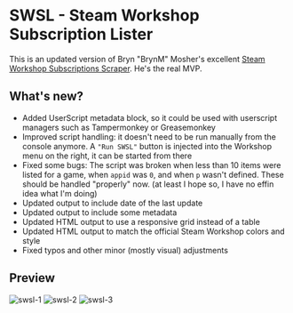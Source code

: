 # SWSL - Steam Workshop Subscription Lister
This is an updated version of Bryn "BrynM" Mosher's excellent [Steam Workshop Subscriptions Scraper](https://gist.github.com/BrynM/c1b49804e53d7c406143a9ae40ed65ad). He's the real MVP.

## What's new?
- Added UserScript metadata block, so it could be used with userscript managers such as Tampermonkey or Greasemonkey
- Improved script handling: it doesn't need to be run manually from the console anymore. A `"Run SWSL"` button is injected into the Workshop menu on the right, it can be started from there 
- Fixed some bugs: The script was broken when less than 10 items were listed for a game, when `appid` was `0`, and when `p` wasn't defined. These should be handled "properly" now. (at least I hope so, I have no effin idea what I'm doing)
- Updated output to include date of the last update
- Updated output to include some metadata
- Updated HTML output to use a responsive grid instead of a table
- Updated HTML output to match the official Steam Workshop colors and style
- Fixed typos and other minor (mostly visual) adjustments

## Preview
![swsl-1](https://github.com/user-attachments/assets/754dec2e-00fa-49f9-9e9b-9b573b2aa24a)
![swsl-2](https://github.com/user-attachments/assets/34db5a30-615e-4ea4-9400-fbb9351795fb)
![swsl-3](https://github.com/user-attachments/assets/ef0cc1c4-b9d5-4e87-8fec-6e27689c9ff6)

